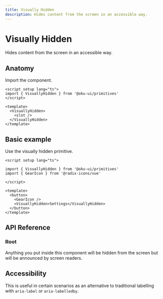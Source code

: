 ```yaml
---
title: Visually Hidden
description: Hides content from the screen in an accessible way.
---
```


# Visually Hidden

<Description>
Hides content from the screen in an accessible way.
</Description>

<Highlights
  :features="[
    'Visually hides content while preserving it for assistive technology.',
  ]"
/>

## Anatomy

Import the component.

```vue
<script setup lang="ts">
import { VisuallyHidden } from '@oku-ui/primitives'
</script>

<template>
  <VisuallyHidden>
    <slot />
  </VisuallyHidden>
</template>
```

## Basic example

Use the visually hidden primitive.

```vue
<script setup lang="ts">

import { VisuallyHidden } from '@oku-ui/primitives'
import { GearIcon } from '@radix-icons/vue'

</script>

<template>
  <button>
    <GearIcon />
    <VisuallyHidden>Settings</VisuallyHidden>
  </button>
</template>
```

## API Reference

### Root

Anything you put inside this component will be hidden from the screen but will be announced by screen readers.

<PropsTable
  :data="[
    {
      name: 'as',
      type: 'string | Component',
      default: 'span',
      description: 'The element or component this component should render as. Can be overwrite by <Code>as=\'template\'</Code>'
    },
    {
      name: 'as=\'template\'',
      required: false,
      type: 'boolean',
      default: 'false',
      description:  `Change the default rendered element for the one passed as a child,
          merging their props and behavior.
          <br />
          <br />
          Read our <a href=&quot;../guides/composition&quot;>Composition</a> guide for more
          details.
       `
    },
  ]"
/>

## Accessibility

This is useful in certain scenarios as an alternative to traditional labelling with `aria-label` or `aria-labelledby`.
